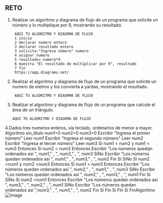 ## RETO
1. Realizar un algoritmo y diagrama de flujo de un programa que solicite un número y lo multiplique por 9, mostrando su resultado.

        AQUI TU ALGORITMO Y DIAGRMA DE FLUJO
        1 inicio
        2 declarar numero entero
        3 declarar resultado entero
        3 solicita:"Ingresa número" numero
        4 asignar numero
        5 resultado= numero*9 
        6 muestra "El resultado de multiplicar por 9", resultado  
        7 fin
        https://app.diagrams.net/
      
   
    

2. Realizar el algoritmo y diagrama de flujo de un programa que solicite un numero de metros y los convierta a yardas, mostrando el resultado.
      
        AQUI TU ALGORITMO Y DIAGRMA DE FLUJO


3. Realizar el algoritmo y diagrama de flujo de un programa que calcule el área de un triángulo.

       AQUI TU ALGORITMO Y DIAGRMA DE FLUJO


4.Dados tres numeros enteros, vía teclado, ordenarlos de menor a mayor.  
Algoritmo sin_titulo
	num1=0
	num2=0
	num3=0
	Escribir "Ingresa el primer número"
	Leer num1
	Escribir "Ingresa el segundo número"
	Leer num2
	Escribir "Ingresa el tercer número"
	Leer num3
	Si num1 < num2 y num1 < num3 Entonces
		Si num2 < num3 Entonces
			Escribir "Los números quedqn ordenados así ", num1," , ", num2," , ", num3
		SiNo
			Escribir "Los números quedan ordenados así ", num1," , ", num3," , ", num2
		Fin Si
	SiNo
		Si num2 <num1 y num2 <num3 Entonces
			Si num1 < num3 Entonces
				Escribir "Los números quedan ordenados así ", num2," , ", num1," , ", num3
			SiNo
				Escribir "Los números quedan ordenados así ", num2," , ", num3," , ", num1
			Fin Si
		SiNo
			Si num2 <num1 Entonces
				Escribir "Los números quedan ordenados así ", num3," , ", num2," , ", num1 
			SiNo
				Escribir "Los números quedan ordenados asi ",num3," , ", num1," , ", num2
			Fin Si
		Fin Si
	Fin Si
FinAlgoritmo
![image](https://user-images.githubusercontent.com/107580905/186797384-22452c6f-b449-4f5b-abc8-71e6366d2474.png)
